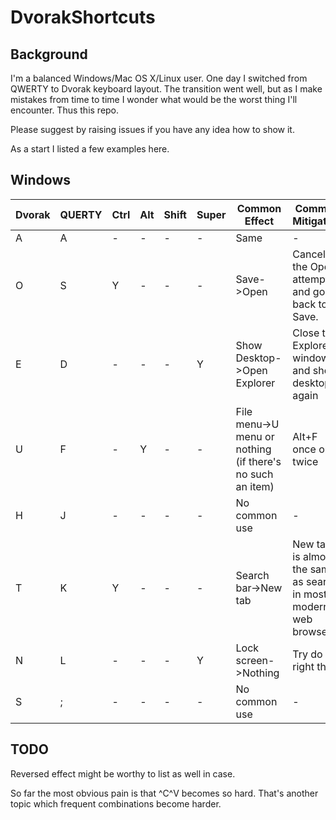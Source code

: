 # DvorakShortcuts

## Background
I'm a balanced Windows/Mac OS X/Linux user. One day I switched from QWERTY to Dvorak keyboard layout. The transition went well, but as I make mistakes from time to time I wonder what would be the worst thing I'll encounter. Thus this repo.

Please suggest by raising issues if you have any idea how to show it.

As a start I listed a few examples here.

## Windows
Dvorak|QUERTY| Ctrl | Alt  |Shift |Super |Common Effect|Common Mitigation|Risk
------|------|------|------|------|------|--------------------|--------------------|------
A|A|-|-|-|-|Same|-|None
O|S|Y|-|-|-|Save->Open|Cancel the Open attempt and go back to Save.|Medium
E|D|-|-|-|Y|Show Desktop->Open Explorer|Close the Explorer window and show desktop again|Medium
U|F|-|Y|-|-|File menu->U menu or nothing (if there's no such an item)|Alt+F once or twice|Low
H|J|-|-|-|-|No common use|-|Low
T|K|Y|-|-|-|Search bar->New tab|New tab is almost the same as search in most modern web browsers|Meduim
N|L|-|-|-|Y|Lock screen->Nothing|Try do the right thing|Low
S|;|-|-|-|-|No common use|-|Low

## TODO
Reversed effect might be worthy to list as well in case.

So far the most obvious pain is that ^C^V becomes so hard. That's another topic which frequent combinations become harder.